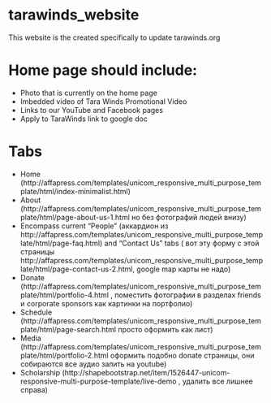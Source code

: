 # tarawinds_website
This website is the created specifically to update tarawinds.org


# Home page should include:
<ul>
<li> Photo that is currently on the home page </li>
<li> Imbedded video of Tara Winds Promotional Video </li>
<li> Links to our YouTube and Facebook pages </li>
<li> Apply to TaraWinds link to google doc </li>
</ul>


# Tabs
<ul>
<li>	Home (http://affapress.com/templates/unicom_responsive_multi_purpose_template/html/index-minimalist.html)</li>
<li> About (http://affapress.com/templates/unicom_responsive_multi_purpose_template/html/page-about-us-1.html но без фотографий людей внизу)</li>
<li> Encompass current “People” (аккардион из http://affapress.com/templates/unicom_responsive_multi_purpose_template/html/page-faq.html) and “Contact Us” tabs ( вот эту форму с этой страницы http://affapress.com/templates/unicom_responsive_multi_purpose_template/html/page-contact-us-2.html, google map карты не надо) </li>
<li>Donate (http://affapress.com/templates/unicom_responsive_multi_purpose_template/html/portfolio-4.html ,  поместить фотографии в разделах friends и corporate sponsors как картинки на портфолио) </li>
<li>	Schedule (http://affapress.com/templates/unicom_responsive_multi_purpose_template/html/page-search.html  просто оформить как лист) </li>
<li>	Media (http://affapress.com/templates/unicom_responsive_multi_purpose_template/html/portfolio-2.html оформить подобно donate страницы, они собираются все аудио залить на youtube) </li>
<li>	Scholarship (http://shapebootstrap.net/item/1526447-unicom-responsive-multi-purpose-template/live-demo , удалить все лишнее справа) </li>
<ul>

